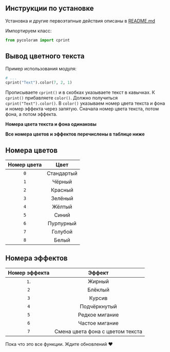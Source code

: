 
## Инструкции по установке

Установка и другие первоэтапные действия описаны в [README.md](/README.md)

Импортируем класс:

```python
from pycoloram import cprint
```

## Вывод цветного текста

Пример использования модуля:

```python
# ...
cprint("Text").color(7, 2, 1) 
```
Прописываете `cprint()` и в скобках указываете текст в кавычках. К `cprint()` прибавляете `color()`. Должно получиться `cprint("Text").color()`. В `color()` указываем номер цвета текста и фона и номер эффекта через запятую. Сначала номер цвета текста, потом фона, а потом эффекта.

**Номера цвета текста и фона одинаковы**

**Все номера цветов и эффектов перечислены в таблице ниже**

## Номера цветов

| Номер цвета | Цвет         |
|:-----------:|:------------:|
| `0`         | Стандартый   |
| `1`         | Чёрный       |
| `2`         | Красный      |
| `3`         | Зелёный      | 
| `4`         | Жёлтый       | 
| `5`         | Синий        | 
| `6`         | Пурпурный    |
| `7`         | Голубой      |
| `8`         | Белый        |

## Номера эффектов

| Номер эффекта | Эффект                           |
|:-------------:|:--------------------------------:|
| `1`.          | Жирный                           |
| `2`	        | Блёклый                          |
| `3`	        | Курсив                           |
| `4`	        | Подчёркнутый                     |
| `5`	        | Редкое мигание                   |
| `6`	        | Частое мигание                   |
| `7`	        | Смена цвета фона с цветом текста |

 Пока что это все функции. Ждите обновлений :heart:

